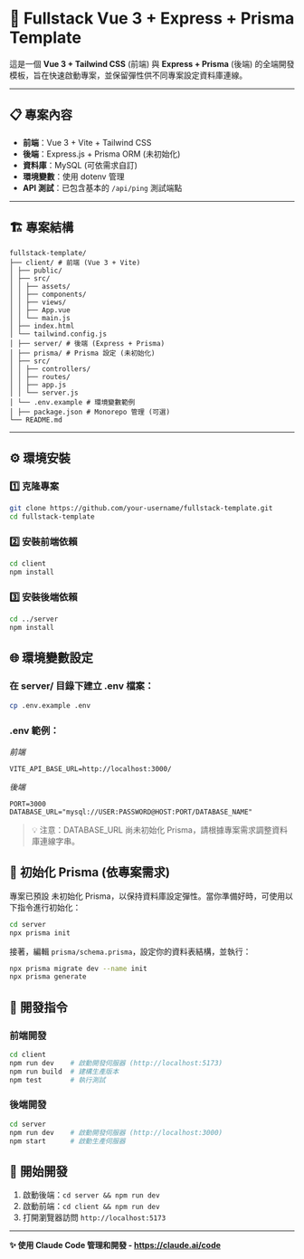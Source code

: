 # 🚀 Fullstack Vue 3 + Express + Prisma Template

這是一個 **Vue 3 + Tailwind CSS** (前端) 與 **Express + Prisma** (後端) 的全端開發模板，旨在快速啟動專案，並保留彈性供不同專案設定資料庫連線。

---

## 📋 專案內容

- **前端**：Vue 3 + Vite + Tailwind CSS
- **後端**：Express.js + Prisma ORM (未初始化)
- **資料庫**：MySQL (可依需求自訂)
- **環境變數**：使用 dotenv 管理
- **API 測試**：已包含基本的 `/api/ping` 測試端點

---

## 🏗️ 專案結構
```
fullstack-template/ 
├── client/ # 前端 (Vue 3 + Vite) 
│ ├── public/ 
│ ├── src/ 
│ │ ├── assets/ 
│ │ ├── components/ 
│ │ ├── views/ 
│ │ ├── App.vue 
│ │ └── main.js 
│ ├── index.html 
│ └── tailwind.config.js 
│ ├── server/ # 後端 (Express + Prisma) 
│ ├── prisma/ # Prisma 設定 (未初始化) 
│ ├── src/ 
│ │ ├── controllers/ 
│ │ ├── routes/ 
│ │ ├── app.js 
│ │ └── server.js 
│ └── .env.example # 環境變數範例 
│ ├── package.json # Monorepo 管理 (可選)
└── README.md
```
---

## ⚙️ 環境安裝

### 1️⃣ 克隆專案

```bash
git clone https://github.com/your-username/fullstack-template.git
cd fullstack-template
```

### 2️⃣ 安裝前端依賴
```bash
cd client
npm install
```

### 3️⃣ 安裝後端依賴
```bash
cd ../server
npm install
```
## 🌐 環境變數設定
### 在 server/ 目錄下建立 .env 檔案：
```bash
cp .env.example .env
```

### .env 範例：
*前端*
```env
VITE_API_BASE_URL=http://localhost:3000/
```

*後端*
```env
PORT=3000
DATABASE_URL="mysql://USER:PASSWORD@HOST:PORT/DATABASE_NAME"
```
>💡 注意：DATABASE_URL 尚未初始化 Prisma，請根據專案需求調整資料庫連線字串。

## 💾 初始化 Prisma (依專案需求)
專案已預設 未初始化 Prisma，以保持資料庫設定彈性。當你準備好時，可使用以下指令進行初始化：

```bash
cd server
npx prisma init
```
接著，編輯 `prisma/schema.prisma`，設定你的資料表結構，並執行：

```bash
npx prisma migrate dev --name init
npx prisma generate
```

## 🚀 開發指令

### 前端開發
```bash
cd client
npm run dev    # 啟動開發伺服器 (http://localhost:5173)
npm run build  # 建構生產版本
npm test       # 執行測試
```

### 後端開發
```bash
cd server
npm run dev    # 啟動開發伺服器 (http://localhost:3000)
npm start      # 啟動生產伺服器
```

## 🎯 開始開發

1. 啟動後端：`cd server && npm run dev`
2. 啟動前端：`cd client && npm run dev`
3. 打開瀏覽器訪問 `http://localhost:5173`

---

**✨ 使用 Claude Code 管理和開發 - https://claude.ai/code**
